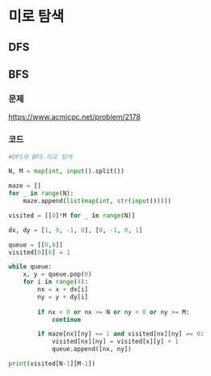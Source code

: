 미로 탐색
=======================================================
DFS
-------------------------------------------------------
> 

> 

BFS
-------------------------------------------------------
>


### 문제
https://www.acmicpc.net/problem/2178

### 코드

``` python
#DFS와 BFS-미로 탐색

N, M = map(int, input().split())

maze = []
for _ in range(N):
    maze.append(list(map(int, str(input()))))

visited = [[0]*M for _ in range(N)]

dx, dy = [1, 0, -1, 0], [0, -1, 0, 1]

queue = [[0,0]]
visited[0][0] = 1

while queue:
    x, y = queue.pop(0)
    for i in range(4):
        nx = x + dx[i]
        ny = y + dy[i]
        
        if nx < 0 or nx >= N or ny < 0 or ny >= M:
            continue

        if maze[nx][ny] == 1 and visited[nx][ny] == 0:
            visited[nx][ny] = visited[x][y] + 1
            queue.append([nx, ny])

print(visited[N-1][M-1])
```
